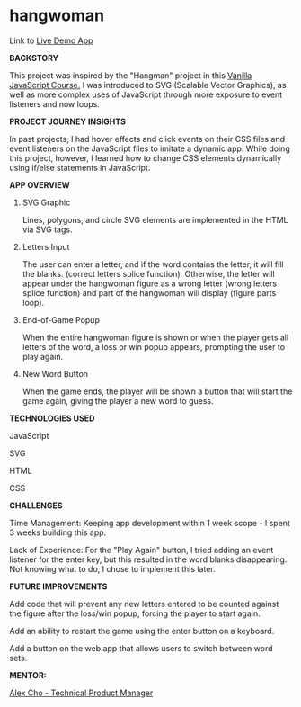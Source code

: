 # hangwoman

Link to <a href="https://chotimmysf.github.io/hangwoman/" target="_blank">Live Demo App</a>

<strong>BACKSTORY</strong>

This project was inspired by the "Hangman" project in this <a href="https://www.udemy.com/course/web-projects-with-vanilla-javascript/learn/lecture/17842006#overview" target="_blank">Vanilla JavaScript Course.</a> I was introduced to SVG (Scalable Vector Graphics), as well as more complex uses of JavaScript through more exposure to event listeners and now loops.

<strong>PROJECT JOURNEY INSIGHTS</strong>

In past projects, I had hover effects and click events on their CSS files and event listeners on the JavaScript files to imitate a dynamic app. While doing this project, however, I learned how to change CSS elements dynamically using if/else statements in JavaScript.

<strong>APP OVERVIEW</strong>

1. SVG Graphic

   Lines, polygons, and circle SVG elements are implemented in the HTML via SVG tags.

2. Letters Input

   The user can enter a letter, and if the word contains the letter, it will fill the blanks. (correct letters splice function). Otherwise, the letter will appear under the hangwoman figure as a wrong letter (wrong letters splice function) and part of the hangwoman will display (figure parts loop).

3. End-of-Game Popup

   When the entire hangwoman figure is shown or when the player gets all letters of the word, a loss or win popup appears, prompting the user to play again.

4. New Word Button

   When the game ends, the player will be shown a button that will start the game again, giving the player a new word to guess.

<strong>TECHNOLOGIES USED</strong>

JavaScript

SVG

HTML

CSS

<strong>CHALLENGES</strong>

Time Management: Keeping app development within 1 week scope - I spent 3 weeks building this app.

Lack of Experience: For the "Play Again" button, I tried adding an event listener for the enter key, but this resulted in the word blanks disappearing. Not knowing what to do, I chose to implement this later.

<strong>FUTURE IMPROVEMENTS</strong>

Add code that will prevent any new letters entered to be counted against the figure after the loss/win popup, forcing the player to start again.

Add an ability to restart the game using the enter button on a keyboard.

Add a button on the web app that allows users to switch between word sets.

<strong>MENTOR:</strong>

<a href="https://www.linkedin.com/in/alexsjcho/" target="_blank">Alex Cho - Technical Product Manager</a>
